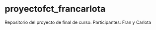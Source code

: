 # proyectofct_francarlota
Repositorio del proyecto de final de curso. Participantes: Fran y Carlota
